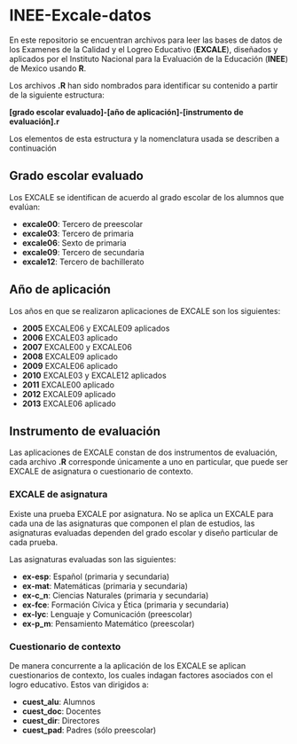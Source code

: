 # INEE-Excale-datos
En este repositorio se encuentran archivos para leer las bases de datos de los Examenes de la Calidad y el Logreo Educativo (**EXCALE**), diseñados y aplicados por el Instituto Nacional para la Evaluación de la Educación (**INEE**) de Mexico usando **R**.

Los archivos **.R** han sido nombrados para identificar su contenido a partir de la siguiente estructura: 

**[grado escolar evaluado]-[año de aplicación]-[instrumento de evaluación].r**

Los elementos de esta estructura y la nomenclatura usada se describen a continuación

## Grado escolar evaluado
Los EXCALE se identifican de acuerdo al grado escolar de los alumnos que evalúan:
- **excale00**: Tercero de preescolar
- **excale03**: Tercero de primaria
- **excale06**: Sexto de primaria
- **excale09**: Tercero de secundaria
- **excale12**: Tercero de bachillerato

## Año de aplicación
Los años en que se realizaron aplicaciones de EXCALE son los siguientes:
- **2005** EXCALE06 y EXCALE09 aplicados
- **2006** EXCALE03 aplicado
- **2007** EXCALE00 y EXCALE06
- **2008** EXCALE09 aplicado
- **2009** EXCALE06 aplicado
- **2010** EXCALE03 y EXCALE12 aplicados
- **2011** EXCALE00 aplicado
- **2012** EXCALE09 aplicado
- **2013** EXCALE06 aplicado

## Instrumento de evaluación

Las aplicaciones de EXCALE constan de dos instrumentos de evaluación, cada archivo **.R** corresponde únicamente a uno en particular, que puede ser EXCALE de asignatura o cuestionario de contexto.
### EXCALE de asignatura
Existe una prueba EXCALE por asignatura. No se aplica un EXCALE para cada una de las asignaturas que componen el plan de estudios, las asignaturas evaluadas dependen del grado escolar y diseño particular de cada prueba.

Las asignaturas evaluadas son las siguientes:
- **ex-esp**: Español (primaria y secundaria)
- **ex-mat**: Matemáticas (primaria y secundaria)
- **ex-c_n**: Ciencias Naturales (primaria y secundaria)
- **ex-fce**: Formación Cívica y Ética (primaria y secundaria)
- **ex-lyc**: Lenguaje y Comunicación (preescolar)
- **ex-p_m**: Pensamiento Matemático (preescolar)

### Cuestionario de contexto
De manera concurrente a la aplicación de los EXCALE se aplican cuestionarios de contexto, los cuales indagan factores asociados con el logro educativo. Estos van dirigidos a:
- **cuest_alu**: Alumnos
- **cuest_doc**: Docentes
- **cuest_dir**: Directores
- **cuest_pad**: Padres (sólo preescolar)
